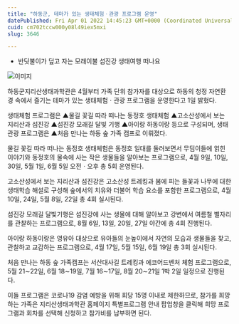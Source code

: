 ```yaml
---
title: "하동군, 테마가 있는 생태체험ㆍ관광 프로그램 운영"
datePublished: Fri Apr 01 2022 14:45:23 GMT+0000 (Coordinated Universal Time)
cuid: cm702tccw000y08l49iex5mxi
slug: 3646

---
```



- 반딧불이가 덮고 자는 모래이불 섬진강 생태여행 떠나요

![이미지](https://cdn.hashnode.com/res/hashnode/image/upload/v1739253813054/7461181b-002e-4b2b-916d-4c04c7ba722c.jpeg)

하동군지리산생태과학관은 4월부터 가족 단위 참가자를 대상으로 하동의 청정 자연환경 속에서 즐기는 테마가 있는 생태체험ㆍ관광 프로그램을 운영한다고 1일 밝혔다.

생태체험 프로그램은 ▲물길 꽃길 따라 떠나는 동정호 생태체험 ▲고소산성에서 보는 지리산과 섬진강 ▲섬진강 모래길 달빛 기행 ▲아이랑 하동이랑 등으로 구성되며, 생태관광 프로그램은 ▲처음 만나는 하동 숲 가족 캠프로 이뤄졌다.

물길 꽃길 따라 떠나는 동정호 생태체험은 동정호 일대를 둘러보면서 무딤이들에 얽힌 이야기와 동정호의 물속에 사는 작은 생물들을 알아보는 프로그램으로, 4월 9일, 10일, 30일, 5월 1일, 6월 5일 오전ㆍ오후 총 5회 운영된다.

고소산성에서 보는 지리산과 섬진강은 고소산성 트레킹과 봄에 피는 들꽃과 나무에 대한 생태학습 해설로 구성해 숲에서의 치유와 더불어 학습 요소를 포함한 프로그램으로, 4월 10일, 24일, 5월 8일, 22일 총 4회 실시된다.

섬진강 모래길 달빛기행은 섬진강에 사는 생물에 대해 알아보고 강변에서 여름철 별자리를 관찰하는 프로그램으로, 8월 6일, 13일, 20일, 27일 야간에 총 4회 진행된다.

아이랑 하동이랑은 영유아 대상으로 유아들의 눈높이에서 자연의 모습과 생물들을 찾고, 관찰하고 교감하는 프로그램으로, 4월 17일, 5월 15일, 6월 19일 총 3회 실시된다.

처음 만나는 하동 숲 가족캠프는 서산대사길 트레킹과 에코어드벤처 체험 프로그램으로, 5월 21∼22일, 6월 18∼19일, 7월 16∼17일, 8월 20∼21일 1박 2일 일정으로 진행된다.

이들 프로그램은 코로나19 감염 예방을 위해 회당 15명 이내로 제한하므로, 참가를 희망하는 가족은 지리산생태과학관 홈페이지 특별프로그램 안내 팝업창을 클릭해 희망 프로그램과 회차를 선택해 신청하고 참가비를 납부하면 된다.